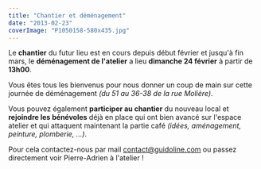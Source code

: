```yaml
---
title: "Chantier et déménagement"
date: "2013-02-23"
coverImage: "P1050158-580x435.jpg"
---
```


Le **chantier** du futur lieu est en cours depuis début février et jusqu'à fin mars, le **déménagement de l'atelier** a lieu **dimanche 24 février** à partir de **13h00**.

Vous êtes tous les bienvenus pour nous donner un coup de main sur cette journée de déménagement _(du 51 au 36-38 de la rue Molière)_.

Vous pouvez également **participer au chantier** du nouveau local et **rejoindre les bénévoles** déjà en place qui ont bien avancé sur l'espace atelier et qui attaquent maintenant la partie café _(idées, aménagement, peinture, plomberie, ...)_.

Pour cela contactez-nous par mail [contact@guidoline.com](mailto:contact@guidoline.com) ou passez directement voir Pierre-Adrien à l'atelier !

